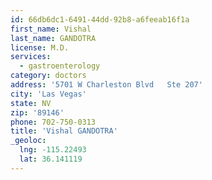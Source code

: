 ```yaml
---
id: 66db6dc1-6491-44dd-92b8-a6feeab16f1a
first_name: Vishal
last_name: GANDOTRA
license: M.D.
services:
  - gastroenterology
category: doctors
address: '5701 W Charleston Blvd   Ste 207'
city: 'Las Vegas'
state: NV
zip: '89146'
phone: 702-750-0313
title: 'Vishal GANDOTRA'
_geoloc:
  lng: -115.22493
  lat: 36.141119
---
```

